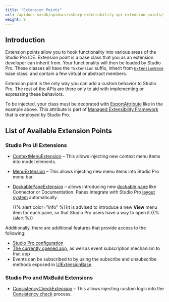 ```yaml
---
title: "Extension Points"
url: /apidocs-mxsdk/apidocs/csharp-extensibility-api-extension-points/
weight: 9
---
```


## Introduction

Extension points allow you to hook functionality into various areas of the Studio Pro IDE. Extension point is a base class that you as an extension developer can inherit from. Your functionality will then be loaded by Studio Pro. These classes all have the `*Extension` suffix, inherit from [`ExtensionBase`](https://github.com/mendix/ExtensionAPI-Samples/blob/main/API%20Reference/Mendix.StudioPro.ExtensionsAPI/ExtensionBase.md) base class, and contain a few virtual or abstract members.

Extension point is the only way you can add a custom behavior to Studio Pro. The rest of the APIs are there only to aid with implementing or expressing these behaviors.

To be injected, your class must be decorated with [ExportAttribute](https://docs.microsoft.com/en-us/dotnet/api/system.composition.exportattribute?view=dotnet-plat-ext-6.0)
like in the example above. This attribute is part of [Managed Extensibility Framework](https://docs.microsoft.com/en-us/dotnet/framework/mef/)
that is employed by Studio Pro.

## List of Available Extension Points

### Studio Pro UI Extensions

* [ContextMenuExtension](https://github.com/mendix/ExtensionAPI-Samples/blob/main/API%20Reference/Mendix.StudioPro.ExtensionsAPI.UI.Menu/ContextMenuExtension-1.md) – This allows injecting new context menu items into model elements.

* [MenuExtension](https://github.com/mendix/ExtensionAPI-Samples/blob/main/API%20Reference/Mendix.StudioPro.ExtensionsAPI.UI.Menu/MenuExtension.md) – This allows injecting new menu items into Studio Pro menu bar.

* [DockablePaneExtension](https://github.com/mendix/ExtensionAPI-Samples/blob/main/API%20Reference/Mendix.StudioPro.ExtensionsAPI.UI.DockablePane/DockablePaneExtension.md) – allows introducing new
  [dockable pane](/refguide/studio-pro-overview/#panes) like Connector or Documentation. Panes integrate with Studio Pro
  [layout system](/refguide/view-menu/#layout-of-panes) automatically.
  
  {{% alert color="info" %}}It is advised to introduce a new **View** menu item for each pane, so that Studio Pro users have a way to open it.{{% /alert %}}

Additionally, there are additional features that provide access to the following:

* [Studio Pro configuration](https://github.com/mendix/ExtensionAPI-Samples/blob/main/API%20Reference/Mendix.StudioPro.ExtensionsAPI/ExtensionBase/Configuration.md)
* [The currently opened app](https://github.com/mendix/ExtensionAPI-Samples/blob/main/API%20Reference/Mendix.StudioPro.ExtensionsAPI.UI/UIExtensionBase/CurrentApp.md), as well as event subscription mechanism to that app
* Events can be subscribed to by using the subscribe and unsubscribe methods exposed in [UIExtensionBase](https://github.com/mendix/ExtensionAPI-Samples/blob/main/API%20Reference/Mendix.StudioPro.ExtensionsAPI.UI/UIExtensionBase.md). 

### Studio Pro and MxBuild Extensions

* [ConsistencyCheckExtension](https://github.com/mendix/ExtensionAPI-Samples/blob/main/API%20Reference/Mendix.StudioPro.ExtensionsAPI.ConsistencyCheck/ConsistencyCheckExtension-1.md) – This allows injecting custom logic into the [Consistency check](/refguide/consistency-errors/) process.
